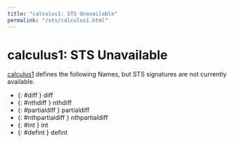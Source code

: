 ```yaml
---
title: "calculus1: STS Unavailable"
permalink: "/sts/calculus1.html"
---
```


# calculus1: STS Unavailable


[calculus1](/cd/calculus1)
defines the following Names, but STS signatures are not currently available.


 *  {: #diff } diff
 *  {: #nthdiff } nthdiff
 *  {: #partialdiff } partialdiff
 *  {: #nthpartialdiff } nthpartialdiff
 *  {: #int } int
 *  {: #defint } defint